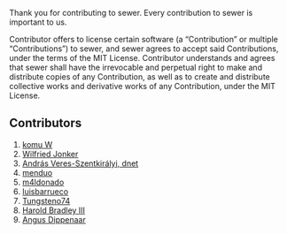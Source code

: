 Thank you for contributing to sewer.
Every contribution to sewer is important to us.


Contributor offers to license certain software (a “Contribution” or multiple
“Contributions”) to sewer, and sewer agrees to accept said Contributions,
under the terms of the MIT License.
Contributor understands and agrees that sewer shall have the irrevocable and perpetual right to make
and distribute copies of any Contribution, as well as to create and distribute collective works and
derivative works of any Contribution, under the MIT License.

Contributors
------------

1. [komu W](https://www.komu.engineer)
2. [Wilfried Jonker](wjonker.nl)
3. [András Veres-Szentkirályi, dnet](https://techblog.vsza.hu/)
4. [menduo](https://menduo.net)
5. [m4ldonado](https://github.com/m4ldonado)
6. [luisbarrueco](https://github.com/luisbarrueco)
7. [Tungsteno74](https://github.com/Tungsteno74)
8. [Harold Bradley III](https://haroldbradleyiii.com/)
9. [Angus Dippenaar](https://github.com/SN9NV)
